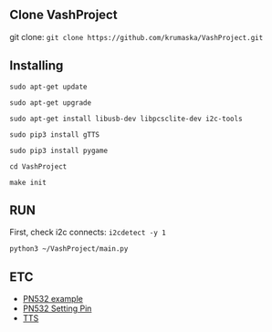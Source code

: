 ## Clone VashProject
git clone: ```git clone https://github.com/krumaska/VashProject.git```

## Installing

`sudo apt-get update`

`sudo apt-get upgrade`

`sudo apt-get install libusb-dev libpcsclite-dev i2c-tools`

`sudo pip3 install gTTS`

`sudo pip3 install pygame`

`cd VashProject`

`make init`

## RUN
First, check i2c connects: `i2cdetect -y 1`

`python3 ~/VashProject/main.py`

## ETC
- [PN532 example](https://github.com/hoanhan101/pn532)
- [PN532 Setting Pin](http://wiki.sunfounder.cc/index.php?title=PN532_NFC_Module_for_Raspberry_Pi)
- [TTS](https://wikidocs.net/15213)